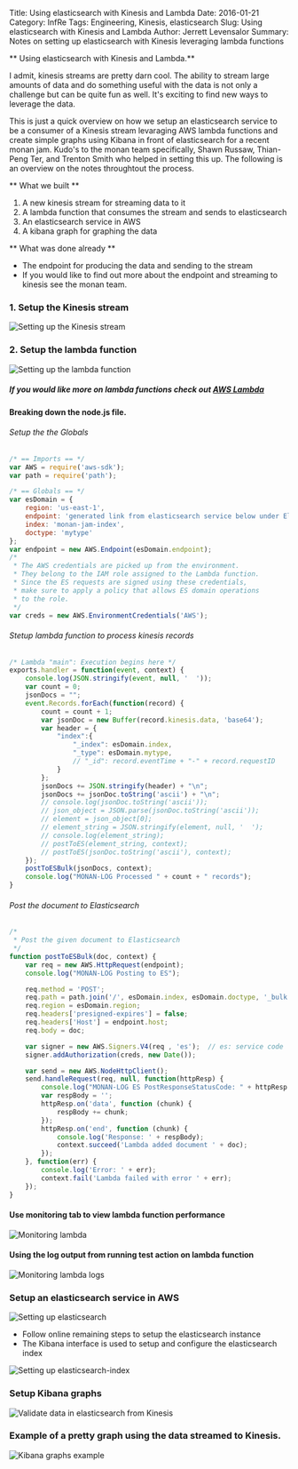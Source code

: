 Title: Using elasticsearch with Kinesis and Lambda
Date: 2016-01-21
Category: InfRe
Tags: Engineering, Kinesis, elasticsearch
Slug: Using elasticsearch with Kinesis and Lambda
Author: Jerrett Levensalor
Summary: Notes on setting up elasticsearch with Kinesis leveraging lambda functions

** Using elasticsearch with Kinesis and Lambda.**

I admit, kinesis streams are pretty darn cool.  The ability to stream large amounts of data and do something useful with the data is not only a challenge but can be quite fun as well.  It's exciting to find new ways to leverage the data.  

This is just a quick overview on how we setup an elasticsearch service to be a consumer of a Kinesis stream levaraging AWS lambda functions and create simple graphs using Kibana in front of elasticsearch for a recent monan jam.  Kudo's to the monan team specifically, Shawn Russaw, Thian-Peng Ter, and Trenton Smith who helped in setting this up.  The following is an overview on the notes throughtout the process.      

** What we built **
1.  A new kinesis stream for streaming data to it
2.  A lambda function that consumes the stream and sends to elasticsearch
3.  An elasticsearch service in AWS
4.  A kibana graph for graphing the data

** What was done already  **
- The endpoint for producing the data and sending to the stream
- If you would like to find out more about the endpoint and streaming to kinesis see the monan team.  



### 1. Setup the Kinesis stream
![Setting up the Kinesis stream](/images/2016-01-21-using-elasticsearch-with-kinesis-and-lambda/kinesis-stream.png "Setting up the Kinesis stream")

### 2. Setup the lambda function
![Setting up the lambda function](/images/2016-01-21-using-elasticsearch-with-kinesis-and-lambda/lambda-function.png "Setting up the lambda function")

##### If you would like more on lambda functions check out [AWS Lambda](http://docs.aws.amazon.com/lambda/latest/dg/welcome.html)
#### Breaking down the node.js file.  
###### Setup the the Globals

```javascript
/* == Imports == */
var AWS = require('aws-sdk');
var path = require('path');

/* == Globals == */
var esDomain = {
    region: 'us-east-1',
    endpoint: 'generated link from elasticsearch service below under Elasticsearch and put here before the region.us-east-1.es.amazonaws.com',
    index: 'monan-jam-index',
    doctype: 'mytype'
};
var endpoint = new AWS.Endpoint(esDomain.endpoint);
/*
 * The AWS credentials are picked up from the environment.
 * They belong to the IAM role assigned to the Lambda function.
 * Since the ES requests are signed using these credentials,
 * make sure to apply a policy that allows ES domain operations
 * to the role.
 */
var creds = new AWS.EnvironmentCredentials('AWS');
```
###### Stetup lambda function to process kinesis records
```javascript
/* Lambda "main": Execution begins here */
exports.handler = function(event, context) {
    console.log(JSON.stringify(event, null, '  '));
    var count = 0;
    jsonDocs = "";
    event.Records.forEach(function(record) {
        count = count + 1;
        var jsonDoc = new Buffer(record.kinesis.data, 'base64');
        var header = {
            "index":{
                "_index": esDomain.index,
                "_type": esDomain.mytype,
                // "_id": record.eventTime + "-" + record.requestID
            }
        };
        jsonDocs += JSON.stringify(header) + "\n";
        jsonDocs += jsonDoc.toString('ascii') + "\n";
        // console.log(jsonDoc.toString('ascii'));
        // json_object = JSON.parse(jsonDoc.toString('ascii'));
        // element = json_object[0];
        // element_string = JSON.stringify(element, null, '  ');
        // console.log(element_string);
        // postToES(element_string, context);
        // postToES(jsonDoc.toString('ascii'), context);
    });
    postToESBulk(jsonDocs, context);
    console.log("MONAN-LOG Processed " + count + " records");
}
```
###### Post the document to Elasticsearch
```javascript
/*
 * Post the given document to Elasticsearch
 */
function postToESBulk(doc, context) {
    var req = new AWS.HttpRequest(endpoint);
    console.log("MONAN-LOG Posting to ES");

    req.method = 'POST';
    req.path = path.join('/', esDomain.index, esDomain.doctype, '_bulk');
    req.region = esDomain.region;
    req.headers['presigned-expires'] = false;
    req.headers['Host'] = endpoint.host;
    req.body = doc;

    var signer = new AWS.Signers.V4(req , 'es');  // es: service code
    signer.addAuthorization(creds, new Date());

    var send = new AWS.NodeHttpClient();
    send.handleRequest(req, null, function(httpResp) {
        console.log("MONAN-LOG ES PostResponseStatusCode: " + httpResp.statusCode);
        var respBody = '';
        httpResp.on('data', function (chunk) {
            respBody += chunk;
        });
        httpResp.on('end', function (chunk) {
            console.log('Response: ' + respBody);
            context.succeed('Lambda added document ' + doc);
        });
    }, function(err) {
        console.log('Error: ' + err);
        context.fail('Lambda failed with error ' + err);
    });
}
```
#### Use monitoring tab to view lambda function performance
![Monitoring lambda](/images/2016-01-21-using-elasticsearch-with-kinesis-and-lambda/lambda-monitor.png "Monitoring lambda function")

#### Using the log output from running test action on lambda function
![Monitoring lambda logs](/images/2016-01-21-using-elasticsearch-with-kinesis-and-lambda/monitor-lambda-log.png "Monitoring lambda logs")


### Setup an elasticsearch service in AWS
![Setting up elasticsearch](/images/2016-01-21-using-elasticsearch-with-kinesis-and-lambda/elasticsearch-initial.png "Setting up elasticsearch")

-  Follow online remaining steps to setup the elasticsearch instance
-  The Kibana interface is used to setup and configure the elasticsearch index

![Setting up elasticsearch-index](/images/2016-01-21-using-elasticsearch-with-kinesis-and-lambda/elasticsearch-initial.png "Setting up elasticsearch-index")

### Setup Kibana graphs
![Validate data in elasticsearch from Kinesis](/images/2016-01-21-using-elasticsearch-with-kinesis-and-lambda/kibana-graphs.png "Kibana graphs")

### Example of a pretty graph using the data streamed to Kinesis.
![Kibana graphs example](/images/2016-01-21-using-elasticsearch-with-kinesis-and-lambda/kibana-graph-example.png "Kibana graphs example")
